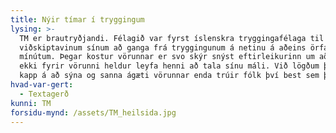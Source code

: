 ```yaml
---
title: Nýir tímar í tryggingum
lysing: >-
  TM er brautryðjandi. Félagið var fyrst íslenskra tryggingafélaga til að bjóða
  viðskiptavinum sínum að ganga frá tryggingunum á netinu á aðeins örfáum
  mínútum. Þegar kostur vörunnar er svo skýr snýst eftirleikurinn um að flækjast
  ekki fyrir vörunni heldur leyfa henni að tala sínu máli. Við lögðum því allt
  kapp á að sýna og sanna ágæti vörunnar enda trúir fólk því best sem það sér.
hvad-var-gert:
  - Textagerð
kunni: TM
forsidu-mynd: /assets/TM_heilsida.jpg
---
```


